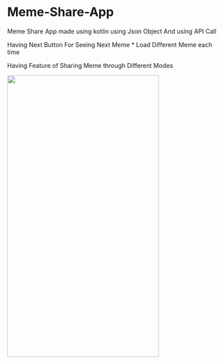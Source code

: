 # Meme-Share-App

Meme Share App made using kotlin
using Json Object And 
using API Call 

Having Next Button For Seeing Next Meme
       * Load Different Meme each time

Having Feature of Sharing Meme through Different Modes


<img src ="https://user-images.githubusercontent.com/55665927/128498286-d1ab4a2b-ef05-4ba2-97a1-a7a31b496598.jpeg" width="350" height="650">
